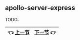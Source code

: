 ## apollo-server-express

TODO:

| :point_left: [上一节](/ch05_02.md) | [下一节](/ch05_04.md) :point_right: |
| - | - |
